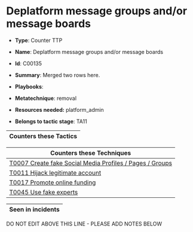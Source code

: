 # Deplatform message groups and/or message boards

* **Type**: Counter TTP

* **Name**: Deplatform message groups and/or message boards

* **Id**: C00135

* **Summary**: Merged two rows here. 

* **Playbooks**: 

* **Metatechnique**: removal

* **Resources needed:** platform_admin

* **Belongs to tactic stage**: TA11


| Counters these Tactics |
| ---------------------- |



| Counters these Techniques |
| ------------------------- |
| [T0007 Create fake Social Media Profiles / Pages / Groups](../techniques/T0007.md) |
| [T0011 Hijack legitimate account](../techniques/T0011.md) |
| [T0017 Promote online funding](../techniques/T0017.md) |
| [T0045 Use fake experts](../techniques/T0045.md) |



| Seen in incidents |
| ----------------- |


DO NOT EDIT ABOVE THIS LINE - PLEASE ADD NOTES BELOW